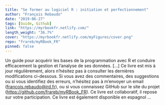 ```yaml
---
title: "Se former au logiciel R : initiation et perfectionnement"
author: "François Rebaudo"
date: "2019-06-27"
tags: [Guide, Github]
link: "https://myrbookfr.netlify.com/"
length_weight: "36.7%"
cover: "https://myrbookfr.netlify.com/myFigures/cover.png"
repo: "frareb/myRBook_FR"
pinned: false
---
```


Un guide pour acquérir les bases de la programmation avec R et conduire efficacement la gestion et l’analyse de ses données. [...] Ce livre est mis à jour régulièrement, alors n’hésitez pas à consulter les dernières modifications ci-dessous. Si vous avez des commentaires, des suggestions ou si vous identifiez des erreurs, n’hésitez pas à m’envoyer un email (francois.rebaudo@ird.fr), ou si vous connaissez GitHub sur le site du projet (https://github.com/frareb/myRBook_FR). Ce livre est collaboratif, il repose sur votre participation. Ce livre est également disponible en espagnol ...
